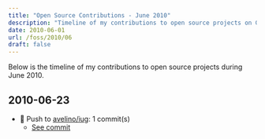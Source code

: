 ```yaml
---
title: "Open Source Contributions - June 2010"
description: "Timeline of my contributions to open source projects on GitHub during June 2010."
date: 2010-06-01
url: /foss/2010/06
draft: false
---
```


Below is the timeline of my contributions to open source projects during June 2010.

## 2010-06-23

- 🔨 Push to [avelino/iug](https://github.com/avelino/iug): 1 commit(s)
  - [See commit](https://github.com/avelino/iug/commits/main/?author=avelino&since=2010-06-23&until=2010-06-23)


